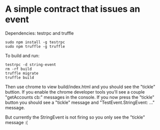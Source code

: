 # A simple contract that issues an event

Dependencies: testrpc and truffle
```
sudo npm install -g testrpc
sudo npm truffle -g truffle
```

To build and run:
```
testrpc -d string-event
rm -rf build
truffle migrate
truffle build
```

Then use chrome to view build/index.html and you should see the "tickle" buttion. If
you enable the chrome developer tools you'll see a couple "getAccounts cb:" messages
in the console. If you now press the "tickle" button you should see a "tickle"
message and "TestEvent.StringEvent: ..." message.

But currently the StringEvent is not firing so you only see the "tickle" message :(
